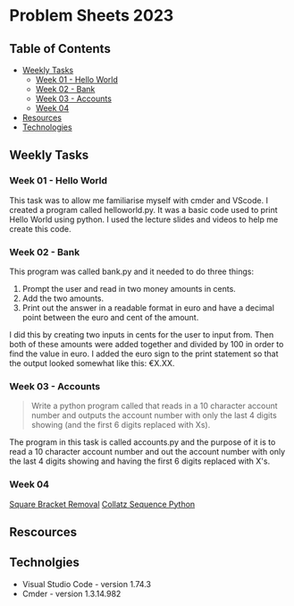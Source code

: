 # Problem Sheets 2023

## Table of Contents
* [Weekly Tasks](#weekly-tasks)
    * [Week 01 - Hello World](#week-01---hello-world)
    * [Week 02 - Bank](#week-02---bank)
    * [Week 03 - Accounts](#week-03---accounts)
    * [Week 04](#week-04)
* [Resources](#rescources)
* [Technologies](#technolgies)

## Weekly Tasks

### **Week 01 - Hello World**

This task was to allow me familiarise myself with cmder and VScode. I created a program called helloworld.py. It was a basic code used to print Hello World using python. I used the lecture slides and videos to help me create this code.  

### **Week 02 - Bank**

This program was called bank.py and it needed to do three things:
1. Prompt the user and read in two money amounts in cents.
2. Add the two amounts.
3. Print out the answer in a readable format in euro and have a decimal point between the euro and cent of the amount.

I did this by creating two inputs in cents for the user to input from. Then both of these amounts were added together and divided by 100 in order to find the value in euro. I added the euro sign to the print statement so that the output looked somewhat like this: €X.XX.

### **Week 03 - Accounts**

>Write a python program called that reads in a 10 character account number and outputs the account number with only the last 4 digits showing (and the first 6 digits replaced with Xs).

The program in this task is called accounts.py and the purpose of it is to read a 10 character account number and out the account number with only the last 4 digits showing and having the first 6 digits replaced with X's.

### **Week 04**
[Square Bracket Removal](https://python.engineering/python-remove-square-brackets-from-list/)
[Collatz Sequence Python](https://www.youtube.com/watch?v=lAp_5qTdOhM)

## Rescources

## Technolgies 
  * Visual Studio Code - version 1.74.3
  * Cmder - version 1.3.14.982

